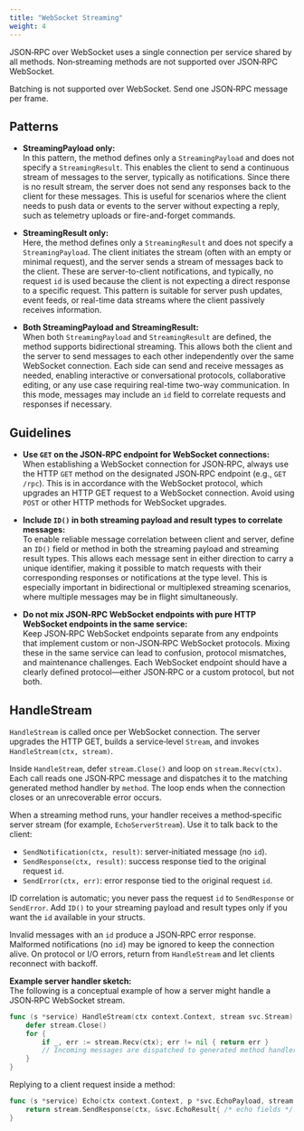 ```yaml
---
title: "WebSocket Streaming"
weight: 4
---
```


JSON‑RPC over WebSocket uses a single connection per service shared by all
methods. Non‑streaming methods are not supported over JSON‑RPC WebSocket.

Batching is not supported over WebSocket. Send one JSON‑RPC message per frame.

## Patterns

- **StreamingPayload only:**  
  In this pattern, the method defines only a `StreamingPayload` and does not
  specify a `StreamingResult`. This enables the client to send a continuous
  stream of messages to the server, typically as notifications. Since there is
  no result stream, the server does not send any responses back to the client
  for these messages. This is useful for scenarios where the client needs to
  push data or events to the server without expecting a reply, such as telemetry
  uploads or fire-and-forget commands.

- **StreamingResult only:**  
  Here, the method defines only a `StreamingResult` and does not specify a
  `StreamingPayload`. The client initiates the stream (often with an empty or
  minimal request), and the server sends a stream of messages back to the
  client. These are server-to-client notifications, and typically, no request
  `id` is used because the client is not expecting a direct response to a
  specific request. This pattern is suitable for server push updates, event
  feeds, or real-time data streams where the client passively receives
  information.

- **Both StreamingPayload and StreamingResult:**  
  When both `StreamingPayload` and `StreamingResult` are defined, the method
  supports bidirectional streaming. This allows both the client and the server
  to send messages to each other independently over the same WebSocket
  connection. Each side can send and receive messages as needed, enabling
  interactive or conversational protocols, collaborative editing, or any use
  case requiring real-time two-way communication. In this mode, messages may
  include an `id` field to correlate requests and responses if necessary.

## Guidelines

- **Use `GET` on the JSON‑RPC endpoint for WebSocket connections:**  
  When establishing a WebSocket connection for JSON‑RPC, always use the HTTP
  `GET` method on the designated JSON‑RPC endpoint (e.g., `GET /rpc`). This is
  in accordance with the WebSocket protocol, which upgrades an HTTP GET request
  to a WebSocket connection. Avoid using `POST` or other HTTP methods for
  WebSocket upgrades.

- **Include `ID()` in both streaming payload and result types to correlate messages:**  
  To enable reliable message correlation between client and server, define an
  `ID()` field or method in both the streaming payload and streaming result
  types. This allows each message sent in either direction to carry a unique
  identifier, making it possible to match requests with their corresponding
  responses or notifications at the type level. This is especially important in
  bidirectional or multiplexed streaming scenarios, where multiple messages may
  be in flight simultaneously.

- **Do not mix JSON‑RPC WebSocket endpoints with pure HTTP WebSocket endpoints in the same service:**  
  Keep JSON‑RPC WebSocket endpoints separate from any endpoints that implement
  custom or non-JSON‑RPC WebSocket protocols. Mixing these in the same service
  can lead to confusion, protocol mismatches, and maintenance challenges. Each
  WebSocket endpoint should have a clearly defined protocol—either JSON‑RPC or a
  custom protocol, but not both.
 
## HandleStream

`HandleStream` is called once per WebSocket connection. The server upgrades the
HTTP GET, builds a service‑level `Stream`, and invokes `HandleStream(ctx,
stream)`.

Inside `HandleStream`, defer `stream.Close()` and loop on `stream.Recv(ctx)`.
Each call reads one JSON‑RPC message and dispatches it to the matching generated
method handler by `method`. The loop ends when the connection closes or an
unrecoverable error occurs.

When a streaming method runs, your handler receives a method‑specific server
stream (for example, `EchoServerStream`). Use it to talk back to the client:
- `SendNotification(ctx, result)`: server‑initiated message (no `id`).
- `SendResponse(ctx, result)`: success response tied to the original request `id`.
- `SendError(ctx, err)`: error response tied to the original request `id`.

ID correlation is automatic; you never pass the request `id` to `SendResponse`
or `SendError`. Add `ID()` to your streaming payload and result types only if
you want the `id` available in your structs.

Invalid messages with an `id` produce a JSON‑RPC error response. Malformed
notifications (no `id`) may be ignored to keep the connection alive. On protocol
or I/O errors, return from `HandleStream` and let clients reconnect with
backoff.
  
**Example server handler sketch:**  
The following is a conceptual example of how a server might handle a JSON‑RPC
WebSocket stream.

```go
func (s *service) HandleStream(ctx context.Context, stream svc.Stream) error {
    defer stream.Close()
    for {
        if _, err := stream.Recv(ctx); err != nil { return err }
        // Incoming messages are dispatched to generated method handlers.
    }
}
```

Replying to a client request inside a method:

```go
func (s *service) Echo(ctx context.Context, p *svc.EchoPayload, stream svc.EchoServerStream) error {
    return stream.SendResponse(ctx, &svc.EchoResult{ /* echo fields */ })
}
```


